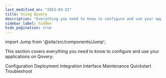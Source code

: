 ```yaml
---
last_modified_on: "2023-03-21"
title: Using Qovery
description: "Everything you need to know to configure and use your applications on Qovery"
sidebar_label: hidden
hide_pagination: true
---
```


import Jump from '@site/src/components/Jump';

This section covers everything you need to know to configure and use your applications on Qovery:

<Jump to="/docs/using-qovery/configuration/">Configuration</Jump>
<Jump to="/docs/using-qovery/deployment/">Deployment</Jump>
<Jump to="/docs/using-qovery/integration/">Integration</Jump>
<Jump to="/docs/using-qovery/interface/">Interface</Jump>
<Jump to="/docs/using-qovery/maintenance/">Maintenance</Jump>
<Jump to="/docs/using-qovery/quickstart/">Quickstart</Jump>
<Jump to="/docs/using-qovery/troubleshoot/">Troubleshoot</Jump>



